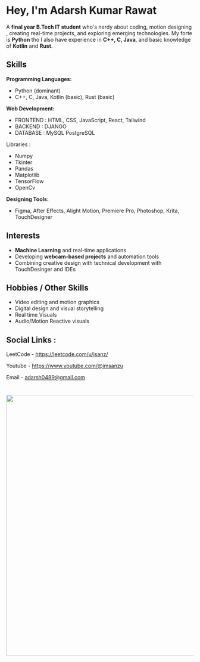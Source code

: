 # Hey, I'm Adarsh Kumar Rawat 

A **final year B.Tech IT student** who's nerdy about coding, motion designing , creating real-time projects, and exploring emerging technologies. My forte is  **Python** tho I also have experience in **C++, C, Java**, and basic knowledge of **Kotlin** and **Rust**.  


## Skills

**Programming Languages:** 
- Python (dominant)
- C++, C, Java, Kotlin (basic), Rust (basic)
  
**Web Development:** 
- FRONTEND : HTML, CSS, JavaScript, React, Tailwind
- BACKEND : DJANGO
- DATABASE : MySQL PostgreSQL

Libraries :
- Numpy
- Tkinter
- Pandas
- Matplotlib
- TensorFlow
- OpenCv

**Designing Tools:**
- Figma, After Effects, Alight Motion, Premiere Pro, Photoshop, Krita, TouchDesigner  


## Interests

- **Machine Learning** and real-time applications  
- Developing **webcam-based projects** and automation tools  
- Combining creative design with technical development with TouchDesinger and IDEs 


## Hobbies / Other Skills

- Video editing and motion graphics  
- Digital design and visual storytelling
- Real time Visuals
- Audio/Motion Reactive visuals 


## Social Links :

LeetCode - https://leetcode.com/u/isanz/

Youtube  - https://www.youtube.com/@imsanzu 

Email - adarsh0489@gmail.com

<h1 align="center">
  <img src="https://media1.tenor.com/m/8_ddmKw0-CwAAAAd/chainsaw-man-denji.gif" width="700" />
</h1>



